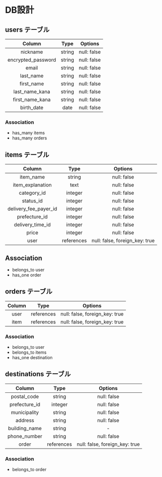 # DB設計

## users テーブル
| Column             | Type   | Options     |
| :----------------: | :----: | :---------: |
| nickname           | string | null: false |
| encrypted_password | string | null: false |
| email              | string | null: false |
| last_name          | string | null: false |
| first_name         | string | null: false |
| last_name_kana     | string | null: false |
| first_name_kana    | string | null: false |
| birth_date         | date   | null: false |

### Association
- has_many items
- has_many orders


## items テーブル
| Column                | Type       | Options                        |
| :-------------------: | :--------: | :----------------------------: |
| item_name             | string     | null: false                    |
| item_explanation      | text       | null: false                    |
| category_id           | integer    | null: false                    |
| status_id             | integer    | null: false                    |
| delivery_fee_payer_id | integer    | null: false                    |
| prefecture_id         | integer    | null: false                    |
| delivery_time_id      | integer    | null: false                    |
| price                 | integer    | null: false                    |
| user                  | references | null: false, foreign_key: true |

## Association
- belongs_to user
- has_one order


## orders テーブル
| Column           | Type       | Options                        |
| :--------------: | :--------: | :----------------------------: |
| user             | references | null: false, foreign_key: true |
| item             | references | null: false, foreign_key: true |

### Association
- belongs_to user
- belongs_to items
- has_one destination


## destinations テーブル
| Column           | Type       | Options                        |
| :--------------: | :--------: | :----------------------------: |
| postal_code      | string     | null: false                    |
| prefecture_id    | integer    | null: false                    |
| municipality     | string     | null: false                    |
| address          | string     | null: false                    |
| building_name    | string     | -                              |
| phone_number     | string     | null: false                    |
| order            | references | null: false, foreign_key: true |

 
### Association
- belongs_to order
